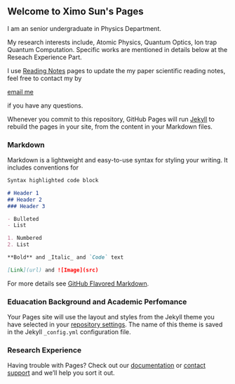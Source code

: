 ## Welcome to Ximo Sun's Pages

I am an senior undergraduate in Physics Department. 

My research interests include, Atomic Physics, Quantum Optics, Ion trap Quantum Computation. Specific works are mentioned in details below at the Reseach Experience Part.

I use [Reading Notes](https://seemosun.github.io/readingnotes.github.io/) pages to update the my paper scientific reading notes, feel free to contact my by
<html>
  <head>
    <title> email me</title>
  </head>
  <body>
    <a href="sxm18@mails.tisnghua.edu.cn">email me</a>
  </body>
</html>

if you have any questions.


Whenever you commit to this repository, GitHub Pages will run [Jekyll](https://jekyllrb.com/) to rebuild the pages in your site, from the content in your Markdown files.

### Markdown

Markdown is a lightweight and easy-to-use syntax for styling your writing. It includes conventions for

```markdown
Syntax highlighted code block

# Header 1
## Header 2
### Header 3

- Bulleted
- List

1. Numbered
2. List

**Bold** and _Italic_ and `Code` text

[Link](url) and ![Image](src)
```

For more details see [GitHub Flavored Markdown](https://guides.github.com/features/mastering-markdown/).

### Eduacation Background and Academic Perfomance

Your Pages site will use the layout and styles from the Jekyll theme you have selected in your [repository settings](https://github.com/SeemoSun/Seemo.github.io/settings/pages). The name of this theme is saved in the Jekyll `_config.yml` configuration file.

### Research Experience

Having trouble with Pages? Check out our [documentation](https://docs.github.com/categories/github-pages-basics/) or [contact support](https://support.github.com/contact) and we’ll help you sort it out.
